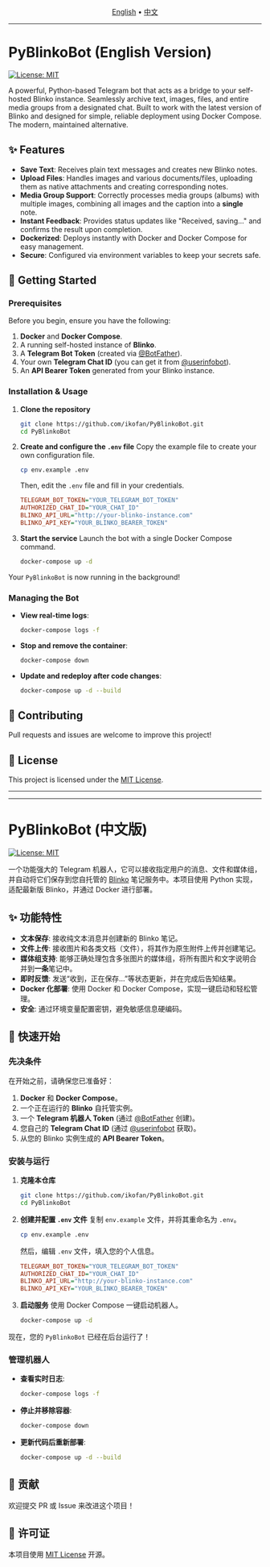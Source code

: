 <p align="center">
  <a href="#pyblinkobot-english-version">English</a> •
  <a href="#pyblinkobot-中文版">中文</a>
</p>

---

# PyBlinkoBot (English Version)

[![License: MIT](https://img.shields.io/badge/License-MIT-yellow.svg)](https://opensource.org/licenses/MIT)

A powerful, Python-based Telegram bot that acts as a bridge to your self-hosted Blinko instance. Seamlessly archive text, images, files, and entire media groups from a designated chat. Built to work with the latest version of Blinko and designed for simple, reliable deployment using Docker Compose. The modern, maintained alternative.

## ✨ Features

-   **Save Text**: Receives plain text messages and creates new Blinko notes.
-   **Upload Files**: Handles images and various documents/files, uploading them as native attachments and creating corresponding notes.
-   **Media Group Support**: Correctly processes media groups (albums) with multiple images, combining all images and the caption into a **single** note.
-   **Instant Feedback**: Provides status updates like "Received, saving..." and confirms the result upon completion.
-   **Dockerized**: Deploys instantly with Docker and Docker Compose for easy management.
-   **Secure**: Configured via environment variables to keep your secrets safe.

## 🚀 Getting Started

### Prerequisites

Before you begin, ensure you have the following:
1.  **Docker** and **Docker Compose**.
2.  A running self-hosted instance of **Blinko**.
3.  A **Telegram Bot Token** (created via [@BotFather](https://t.me/BotFather)).
4.  Your own **Telegram Chat ID** (you can get it from [@userinfobot](https://t.me/userinfobot)).
5.  An **API Bearer Token** generated from your Blinko instance.

### Installation & Usage

1.  **Clone the repository**
    ```bash
    git clone https://github.com/ikofan/PyBlinkoBot.git
    cd PyBlinkoBot
    ```

2.  **Create and configure the `.env` file**
    Copy the example file to create your own configuration file.
    ```bash
    cp env.example .env
    ```
    Then, edit the `.env` file and fill in your credentials.
    ```ini
    TELEGRAM_BOT_TOKEN="YOUR_TELEGRAM_BOT_TOKEN"
    AUTHORIZED_CHAT_ID="YOUR_CHAT_ID"
    BLINKO_API_URL="http://your-blinko-instance.com"
    BLINKO_API_KEY="YOUR_BLINKO_BEARER_TOKEN"
    ```

3.  **Start the service**
    Launch the bot with a single Docker Compose command.
    ```bash
    docker-compose up -d
    ```

Your `PyBlinkoBot` is now running in the background!

### Managing the Bot

-   **View real-time logs**:
    ```bash
    docker-compose logs -f
    ```

-   **Stop and remove the container**:
    ```bash
    docker-compose down
    ```

-   **Update and redeploy after code changes**:
    ```bash
    docker-compose up -d --build
    ```

## 🤝 Contributing

Pull requests and issues are welcome to improve this project!

## 📄 License

This project is licensed under the [MIT License](LICENSE).

---
---

# PyBlinkoBot (中文版)

[![License: MIT](https://img.shields.io/badge/License-MIT-yellow.svg)](https://opensource.org/licenses/MIT)

一个功能强大的 Telegram 机器人，它可以接收指定用户的消息、文件和媒体组，并自动将它们保存到您自托管的 [Blinko](https://github.com/blinkops/blinko) 笔记服务中。本项目使用 Python 实现，适配最新版 Blinko，并通过 Docker 进行部署。

## ✨ 功能特性

-   **文本保存**: 接收纯文本消息并创建新的 Blinko 笔记。
-   **文件上传**: 接收图片和各类文档（文件），将其作为原生附件上传并创建笔记。
-   **媒体组支持**: 能够正确处理包含多张图片的媒体组，将所有图片和文字说明合并到**一条**笔记中。
-   **即时反馈**: 发送“收到，正在保存...”等状态更新，并在完成后告知结果。
-   **Docker 化部署**: 使用 Docker 和 Docker Compose，实现一键启动和轻松管理。
-   **安全**: 通过环境变量配置密钥，避免敏感信息硬编码。

## 🚀 快速开始

### 先决条件

在开始之前，请确保您已准备好：
1.  **Docker** 和 **Docker Compose**。
2.  一个正在运行的 **Blinko** 自托管实例。
3.  一个 **Telegram 机器人 Token** (通过 [@BotFather](https://t.me/BotFather) 创建)。
4.  您自己的 **Telegram Chat ID** (通过 [@userinfobot](https://t.me/userinfobot) 获取)。
5.  从您的 Blinko 实例生成的 **API Bearer Token**。

### 安装与运行

1.  **克隆本仓库**
    ```bash
    git clone https://github.com/ikofan/PyBlinkoBot.git
    cd PyBlinkoBot
    ```

2.  **创建并配置 `.env` 文件**
    复制 `env.example` 文件，并将其重命名为 `.env`。
    ```bash
    cp env.example .env
    ```
    然后，编辑 `.env` 文件，填入您的个人信息。
    ```ini
    TELEGRAM_BOT_TOKEN="YOUR_TELEGRAM_BOT_TOKEN"
    AUTHORIZED_CHAT_ID="YOUR_CHAT_ID"
    BLINKO_API_URL="http://your-blinko-instance.com"
    BLINKO_API_KEY="YOUR_BLINKO_BEARER_TOKEN"
    ```

3.  **启动服务**
    使用 Docker Compose 一键启动机器人。
    ```bash
    docker-compose up -d
    ```

现在，您的 `PyBlinkoBot` 已经在后台运行了！

### 管理机器人

-   **查看实时日志**:
    ```bash
    docker-compose logs -f
    ```

-   **停止并移除容器**:
    ```bash
    docker-compose down
    ```

-   **更新代码后重新部署**:
    ```bash
    docker-compose up -d --build
    ```

## 🤝 贡献

欢迎提交 PR 或 Issue 来改进这个项目！

## 📄 许可证

本项目使用 [MIT License](LICENSE) 开源。